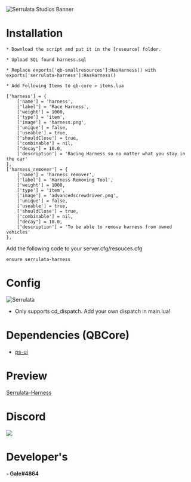 ![Serrulata Studios Banner](https://i.imgur.com/wG4hycs.gif)

# Installation
```
* Download the script and put it in the [resource] folder.

* Upload SQL found harness.sql

* Replace exports['qb-smallresources']:HasHarness() with exports['serrulata-harness']:HasHarness()

* Add Following Items to qb-core > items.lua
```
    ['harness'] = {
        ['name'] = 'harness',
        ['label'] = 'Race Harness',
        ['weight'] = 1000,
        ['type'] = 'item',
        ['image'] = 'harness.png',
        ['unique'] = false,
        ['useable'] = true,
        ['shouldClose'] = true,
        ['combinable'] = nil,
        ["decay"] = 10.0,
        ['description'] = 'Racing Harness so no matter what you stay in the car'
    },
    ['harness_remover'] = {
        ['name'] = 'harness_remover',
        ['label'] = 'Harness Removing Tool',
        ['weight'] = 1000,
        ['type'] = 'item',
        ['image'] = 'advancedscrewdriver.png',
        ['unique'] = false,
        ['useable'] = true,
        ['shouldClose'] = true,
        ['combinable'] = nil,
        ["decay"] = 10.0,
        ['description'] = 'To be able to remove harness from owned vehicles'
    },
Add the following code to your server.cfg/resouces.cfg
```
ensure serrulata-harness
```

# Config
![Serrulata](https://prnt.sc/ryi5lC_cCr9O)
* Only supports cd_dispatch. Add your own dispatch in main.lua!


# Dependencies (QBCore)
* [ps-ui](https://github.com/project-sloth/ps-ui)

# Preview 
[Serrulata-Harness](https://streamable.com/sh9b3u) 


# Discord
[![](https://dcbadge.vercel.app/api/server/NerdvuJDX7)](https://discord.gg/NerdvuJDX7)

# Developer's
#### - Gale#4864
